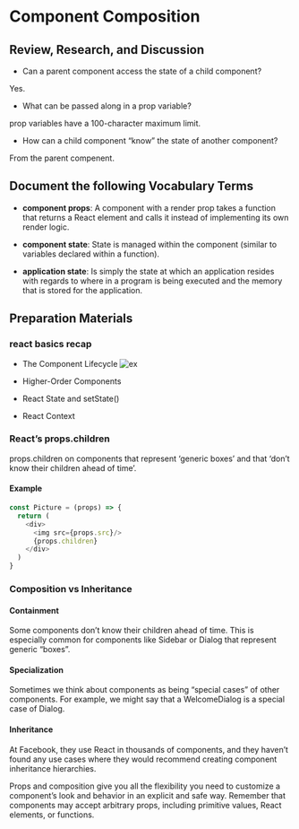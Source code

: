 # Component Composition

## Review, Research, and Discussion

* Can a parent component access the state of a child component? 

Yes.

* What can be passed along in a prop variable?

prop variables have a 100-character maximum limit.


* How can a child component “know” the state of another component?

From the parent compenent.

## Document the following Vocabulary Terms

* **component props**: A component with a render prop takes a function that returns a React element and calls it instead of implementing its own render logic.

* **component state**: State is managed within the component (similar to variables declared within a function).

* **application state**: Is simply the state at which an application resides with regards to where in a program is being executed and the memory that is stored for the application.


## Preparation Materials

### react basics recap

* The Component Lifecycle
![ex](https://cdn-media-1.freecodecamp.org/images/1*U13Mlxz_ktcajaeJCyYkwg.png)

* Higher-Order Components

* React State and setState()

* React Context

### React’s props.children

props.children on components that represent ‘generic boxes’ and that ‘don’t know their children ahead of time’.

#### Example

```js
const Picture = (props) => {
  return (
    <div>
      <img src={props.src}/>
      {props.children}
    </div>
  )
}
```

### Composition vs Inheritance

#### Containment

Some components don’t know their children ahead of time. This is especially common for components like Sidebar or Dialog that represent generic “boxes”.

#### Specialization

Sometimes we think about components as being “special cases” of other components. For example, we might say that a WelcomeDialog is a special case of Dialog.

#### Inheritance

At Facebook, they use React in thousands of components, and they haven’t found any use cases where they would recommend creating component inheritance hierarchies.

Props and composition give you all the flexibility you need to customize a component’s look and behavior in an explicit and safe way. Remember that components may accept arbitrary props, including primitive values, React elements, or functions.